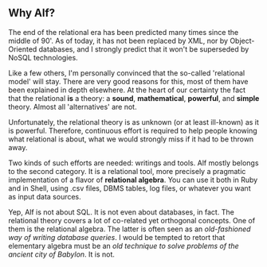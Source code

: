 ## Why Alf?

The end of the relational era has been predicted many times since the middle of 90'. As of today, it has not been replaced by XML, nor by Object-Oriented databases, and I strongly predict that it won't be superseded by NoSQL technologies. 

Like a few others, I'm personally convinced that the so-called 'relational model' will stay. There are very good reasons for this, most of them have been explained in depth elsewhere. At the heart of our certainty the fact that the relational **is** a theory: a **sound**, **mathematical**, **powerful**, and **simple** theory. Almost all 'alternatives' are not.

Unfortunately, the relational theory is as unknown (or at least ill-known) as it is powerful. Therefore, continuous effort is required to help people knowing what relational is about, what we would strongly miss if it had to be thrown away.

Two kinds of such efforts are needed: writings and tools. Alf mostly belongs to the second category. It is a relational tool, more precisely a pragmatic implementation of a flavor of **relational algebra**. You can use it both in Ruby and in Shell, using .csv files, DBMS tables, log files, or whatever you want as input data sources.

Yep, Alf is not about SQL. It is not even about databases, in fact. The relational theory covers a lot of co-related yet orthogonal concepts. One of them is the relational algebra. The latter is often seen as an _old-fashioned way of writing database queries_. I would be tempted to retort that elementary algebra must be an _old technique to solve problems of the ancient city of Babylon_. It is not.
